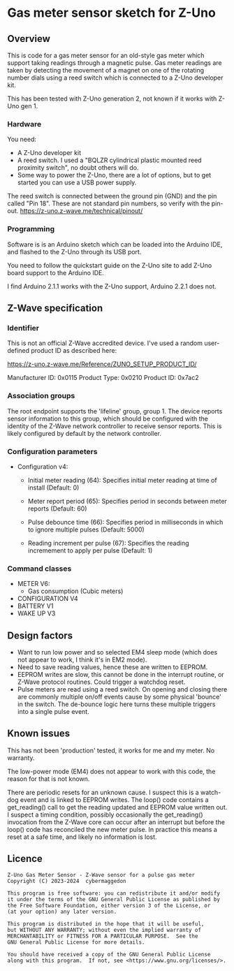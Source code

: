 
# Gas meter sensor sketch for Z-Uno

## Overview

This is code for a gas meter sensor for an old-style gas meter which support
taking readings through a magnetic pulse.  Gas meter readings are taken by
detecting the movement of a magnet on one of the rotating number dials using
a reed switch which is connected to a Z-Uno developer kit.

This has been tested with Z-Uno generation 2, not known if it works with
Z-Uno gen 1.

### Hardware

You need:

- A Z-Uno developer kit
- A reed switch.  I used a "BQLZR cylindrical plastic mounted reed proximity
  switch", no doubt others will do.
- Some way to power the Z-Uno, there are a lot of options, but to get
  started you can use a USB power supply.

The reed switch is connected between the ground pin (GND) and the pin
called "Pin 18".  These are not standard pin numbers, so verify with the
pin-out.  https://z-uno.z-wave.me/technical/pinout/

### Programming

Software is is an Arduino sketch which can be loaded into the Arduino
IDE, and flashed to the Z-Uno through its USB port.

You need to follow the quickstart guide on the Z-Uno site to add Z-Uno
board support to the Arduino IDE.

I find Arduino 2.1.1 works with the Z-Uno support, Arduino 2.2.1 does not.

## Z-Wave specification

### Identifier

This is not an official Z-Wave accredited device.  I've used a random
user-defined product ID as described here:

  https://z-uno.z-wave.me/Reference/ZUNO_SETUP_PRODUCT_ID/

Manufacturer ID:     0x0115
Product Type:        0x0210
Product ID:          0x7ac2

### Association groups

The root endpoint supports the 'lifeline' group, group 1.  The device
reports sensor information to this group, which should be configured
with the identity of the Z-Wave network controller to receive sensor
reports.  This is likely configured by default by the network controller.

### Configuration parameters

- Configuration v4:
  - Initial meter reading (64): Specifies initial meter reading at time of
    install (Default: 0)

  - Meter report period (65): Specifies period in seconds between meter
    reports (Default: 60)

  - Pulse debounce time (66): Specifies period in milliseconds in which to
    ignore multiple pulses (Default: 5000)

  - Reading increment per pulse (67): Specifies the reading incremement to
    apply per pulse (Default: 1)

### Command classes

- METER V6:
  - Gas consumption (Cubic meters)
- CONFIGURATION V4
- BATTERY V1
- WAKE UP V3

## Design factors

- Want to run low power and so selected EM4 sleep mode (which does not
  appear to work, I think it's in EM2 mode).
- Need to save reading values, hence these are written to EEPROM.
- EEPROM writes are slow, this cannot be done in the interrupt routine,
  or Z-Wave protocol routines.  Could trigger a watchdog reset.
- Pulse meters are read using a reed switch.  On opening and closing there
  are commonly multiple on/off events cause by some physical 'bounce' in
  the switch.  The de-bounce logic here turns these multiple triggers into
  a single pulse event.

## Known issues

This has not been 'production' tested, it works for me and my meter.
No warranty.

The low-power mode (EM4) does not appear to work with this code, the reason
for that is not known.

There are periodic resets for an unknown cause.  I suspect this is a
watch-dog event and is linked to EEPROM writes.  The loop() code contains
a get_reading() call to get the reading updated and EEPROM value written
out.  I suspect a timing condition, possibly occasionally the get_reading()
invocation from the Z-Wave core can occur after an interrupt but before
the loop() code has reconciled the new meter pulse.  In practice this means
a reset at a safe time, and likely no information is lost.

## Licence

    Z-Uno Gas Meter Sensor - Z-Wave sensor for a pulse gas meter
    Copyright (C) 2023-2024  cybermaggedon

    This program is free software: you can redistribute it and/or modify
    it under the terms of the GNU General Public License as published by
    the Free Software Foundation, either version 3 of the License, or
    (at your option) any later version.

    This program is distributed in the hope that it will be useful,
    but WITHOUT ANY WARRANTY; without even the implied warranty of
    MERCHANTABILITY or FITNESS FOR A PARTICULAR PURPOSE.  See the
    GNU General Public License for more details.

    You should have received a copy of the GNU General Public License
    along with this program.  If not, see <https://www.gnu.org/licenses/>.
